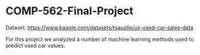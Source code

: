 # COMP-562-Final-Project

Dataset: https://www.kaggle.com/datasets/tsaustin/us-used-car-sales-data 

For this project we analyzed a number of machine learning methods used to predict used car values.
